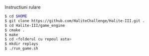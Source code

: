 Instructiuni rulare

```bash
$ cd $HOME
$ git clone https://github.com/HaliteChallenge/Halite-III.git .
$ cd Halite-III/game_engine
$ cmake .
$ make
$ cd <folderul cu repoul asta>
$ mkdir replays
$ ./run_game.sh
```
